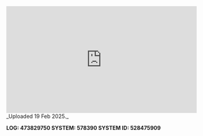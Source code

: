 
<iframe 
  src="https://drive.google.com/file/d/1-8t3GGkWiCaaIHqT4WI4pRUukHtIArM-/preview"  
  style="width:100%; aspect-ratio:16/9; border:0;"
  allowfullscreen>
</iframe>
_Uploaded 19 Feb 2025._

**LOG: 473829750
SYSTEM: 578390
SYSTEM ID: 528475909**
